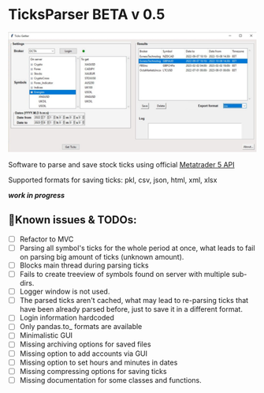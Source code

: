 # TicksParser BETA v 0.5
![preview](https://github.com/Rockkley/TicksParser/blob/master/atpgp.png)

Software to parse and save stock ticks using official [Metatrader 5 API](https://pypi.org/project/MetaTrader5/)

Supported formats for saving ticks: pkl, csv, json, html, xml, xlsx

***work in progress***

## :bookmark_tabs:Known issues & TODOs:
- [ ] Refactor to MVC 
- [ ] Parsing all symbol's ticks for the whole period at once, what leads to fail on parsing big amount of ticks (unknown amount).
- [ ] Blocks main thread during parsing ticks
- [ ] Fails to create treeview of symbols found on server with multiple sub-dirs.
- [ ] Logger window is not used.
- [ ] The parsed ticks aren't cached, what may lead to re-parsing ticks that have been already 
parsed before, just to save it in a different format.
- [ ] Login information hardcoded
- [ ] Only pandas.to_ formats are available
- [ ] Minimalistic GUI
- [ ] Missing archiving options for saved files
- [ ] Missing option to add accounts via GUI
- [ ] Missing option to set hours and minutes in dates 
- [ ] Missing compressing options for saving ticks
- [ ] Missing documentation for some classes and functions.
